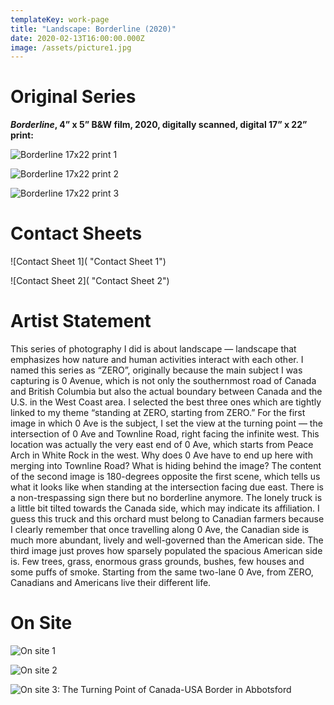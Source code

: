 ```yaml
---
templateKey: work-page
title: "Landscape: Borderline (2020)"
date: 2020-02-13T16:00:00.000Z
image: /assets/picture1.jpg
---
```

# Original Series

<div class="lines-1"></div>

***Borderline*, 4” x 5” B&W film, 2020, digitally scanned, digital 17” x 22” print:**

<div class="lines-1"></div>

![Borderline 17x22 print 1](/assets/picture1.jpg "Borderline 17x22 print 1")

<div class="lines-1"></div>

![Borderline 17x22 print 2](/assets/picture2.jpg "Borderline 17x22 print 2")

<div class="lines-1"></div>

![Borderline 17x22 print 3](/assets/picture3.jpg "Borderline 17x22 print 3")

<div class="lines-1"></div>

# Contact Sheets

<div class="lines-1"></div>

![Contact Sheet 1]( "Contact Sheet 1")

![Contact Sheet 2]( "Contact Sheet 2")

<div class="lines-1"></div>

# Artist Statement

<div class="lines-1"></div>

<!--StartFragment-->

This series of photography I did is about landscape — landscape that emphasizes how nature and human activities interact with each other. I named this series as “ZERO”, originally because the main subject I was capturing is 0 Avenue, which is not only the southernmost road of Canada and British Columbia but also the actual boundary between Canada and the U.S. in the West Coast area. I selected the best three ones which are tightly linked to my theme “standing at ZERO, starting from ZERO.” For the first image in which 0 Ave is the subject, I set the view at the turning point — the intersection of 0 Ave and Townline Road, right facing the infinite west. This location was actually the very east end of 0 Ave, which starts from Peace Arch in White Rock in the west. Why does 0 Ave have to end up here with merging into Townline Road? What is hiding behind the image? The content of the second image is 180-degrees opposite the first scene, which tells us what it looks like when standing at the intersection facing due east. There is a non-trespassing sign there but no borderline anymore. The lonely truck is a little bit tilted towards the Canada side, which may indicate its affiliation. I guess this truck and this orchard must belong to Canadian farmers because I clearly remember that once travelling along 0 Ave, the Canadian side is much more abundant, lively and well-governed than the American side. The third image just proves how sparsely populated the spacious American side is. Few trees, grass, enormous grass grounds, bushes, few houses and some puffs of smoke. Starting from the same two-lane 0 Ave, from ZERO, Canadians and Americans live their different life.

<!--EndFragment-->

<div class="lines-1"></div>

# On Site

<div class="lines-1"></div>

![On site 1](/assets/微信图片_20200805215656.jpg "On site 1")

<div class="lines-1"></div>

![On site 2](/assets/微信图片_20200805215654.jpg "On site 2")

<div class="lines-1"></div>

![On site 3: The Turning Point of Canada-USA Border in Abbotsford](/assets/微信图片_20200805215651.jpg "On site 3: The Turning Point of Canada-USA Border in Abbotsford")